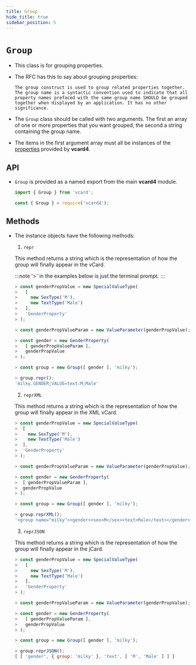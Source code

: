 ```yaml
---
title: Group
hide_title: true
sidebar_position: 5
---
```


# `Group`

* This class is for grouping properties.

* The RFC has this to say about grouping properties:

  ```
  The group construct is used to group related properties together.
  The group name is a syntactic convention used to indicate that all
  property names prefaced with the same group name SHOULD be grouped
  together when displayed by an application. It has no other
  significance.
  ```

* The `Group` class should be called with two arguments. The first an array of one or more properties that you want grouped, the second a string containing the group name.

* The items in the first argument array must all be instances of the [properties](/documentation/properties/intro) provided by __vcard4__.

## API

* `Group` is provided as a named export from the main __vcard4__ module.

  ```js title=ESM
  import { Group } from 'vcard';
  ```

  ```js title=commonjs
  const { Group } = require('vcard4');
  ```

## Methods

* The instance objects have the following methods:

  1. `repr`

    This method returns a string which is the representation of how the group will finally appear in the vCard.

    :::note
    '>' in the examples below is just the terminal prompt.
    :::

    ```js
    > const genderPropValue = new SpecialValueType(
    >   [
    >     new SexType('M'),
    >     new TextType('Male')
    >   ],
    >   'GenderProperty'
    > );
 
    > const genderPropValueParam = new ValueParameter(genderPropValue);

    > const gender = new GenderProperty(
    >   [ genderPropValueParam ],
    >   genderPropValue
    > );

    > const group = new Group([ gender ], 'milky');

    > group.repr();
    'milky.GENDER;VALUE=text:M;Male'
    ```

  2. `reprXML`

    This method returns a string which is the representation of how the group will finally appear in the XML vCard.

    ```js
    > const genderPropValue = new SpecialValueType(
    >  [
    >    new SexType('M'),
    >    new TextType('Male')
    >  ],
    >  'GenderProperty'
    > );

    > const genderPropValueParam = new ValueParameter(genderPropValue);

    > const gender = new GenderProperty(
    >  [ genderPropValueParam ],
    >  genderPropValue
    > );

    > const group = new Group([ gender ], 'milky');

    > group.reprXML();
    '<group name="milky"><gender><sex>M</sex><text>Male</text></gender></group>'
    ```

  3. `reprJSON` 

    This method returns a string which is the representation of how the group will finally appear in the jCard.

    ```js
    > const genderPropValue = new SpecialValueType(
    >   [
    >     new SexType('M'),
    >     new TextType('Male')
    >   ],
    >   'GenderProperty'
    > );

    > const genderPropValueParam = new ValueParameter(genderPropValue);

    > const gender = new GenderProperty(
    >   [ genderPropValueParam ],
    >   genderPropValue
    > );

    > const group = new Group([ gender ], 'milky');

    > group.reprJSON();
    [ [ 'gender', { group: 'milky' }, 'text', [ 'M', 'Male' ] ] ]
    ```
